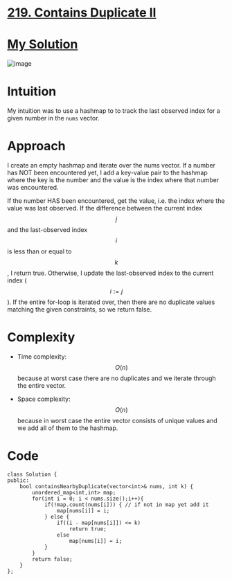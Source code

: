 # [219. Contains Duplicate II](https://leetcode.com/problems/contains-duplicate-ii/description/)

# [My Solution](https://leetcode.com/problems/contains-duplicate-ii/solutions/3047146/c-solution/)

![image](https://user-images.githubusercontent.com/76566137/212415482-18e8cc09-ecfd-4e17-abb5-a7f374b7e471.png)

# Intuition
My intuition was to use a hashmap to to track the last observed index for a given number in the `nums` vector.

# Approach
<!-- Describe your approach to solving the problem. -->
I create an empty hashmap and iterate over the nums vector. If a number has NOT been encountered yet, I add a key-value pair to the hashmap where the key is the number and the value is the index where that number was encountered.

If the number HAS been encountered, get the value, i.e. the index where the value was last observed. If the difference between the current index $$j$$ and the last-observed index $$i$$ is less than or equal to $$k$$, I return true. Otherwise, I update the last-observed index to the current index ($$i:=j$$). If the entire for-loop is iterated over, then there are no duplicate values matching the given constraints, so we return false.
# Complexity
- Time complexity:
$$O(n)$$ because at worst case there are no duplicates and we iterate through the entire vector.

- Space complexity:
$$O(n)$$ because in worst case the entire vector consists of unique values and we add all of them to the hashmap.

# Code
```
class Solution {
public:
    bool containsNearbyDuplicate(vector<int>& nums, int k) {
        unordered_map<int,int> map;
        for(int i = 0; i < nums.size();i++){
            if(!map.count(nums[i])) { // if not in map yet add it
                map[nums[i]] = i;
            } else {
                if((i - map[nums[i]]) <= k)
                    return true;
                else
                    map[nums[i]] = i;
            }
        }
        return false;
    }
};
```
